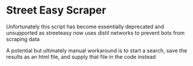 # Street Easy Scraper

Unfortunately this script has become essentially deprecated and unsupported as streeteasy now uses distil networks to prevent bots from scraping data

A potential but ultimately manual workaround is to start a search, save the results as an html file, and supply that file in the code instead
